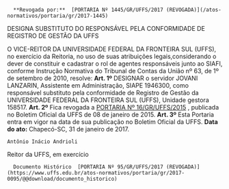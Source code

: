      **Revogada por:**  [PORTARIA Nº 1445/GR/UFFS/2017 (REVOGADA)](/atos-normativos/portaria/gr/2017-1445) 

   DESIGNA SUBSTITUTO DO RESPONSÁVEL PELA CONFORMIDADE DE REGISTRO DE GESTÃO DA UFFS  

 O VICE-REITOR DA UNIVERSIDADE FEDERAL DA FRONTEIRA SUL (UFFS), no exercício da Reitoria, no uso de suas atribuições legais,considerando o dever de constituir e cadastrar o rol de agentes responsáveis junto ao SIAFI, conforme Instrução Normativa do Tribunal de Contas da União nº 63, de 1º de setembro de 2010, resolve:   **Art. 1º** DESIGNAR o servidor JOVANI LANZARIN, Assistente em Administração, SIAPE 1946300, como responsável substituto pela conformidade de Registro de Gestão da UNIVERSIDADE FEDERAL DA FRONTEIRA SUL (UFFS), Unidade gestora 158517.   **Art. 2º** Fica revogada a [PORTARIA Nº 16/GR/UFFS/2015](https://www.uffs.edu.br/atos-normativos/portaria/gr/2015-0016)  , publicada no Boletim Oficial da UFFS de 08 de janeiro de 2015.   **Art. 3º** Esta Portaria entra em vigor na data de sua publicação no Boletim Oficial da UFFS.      **Data do ato:** Chapecó-SC, 31 de janeiro de 2017.   
 

    Antônio Inácio Andrioli   
 Reitor da UFFS, em exercício 

      Documento Histórico  [PORTARIA Nº 95/GR/UFFS/2017 (REVOGADA)](https://www.uffs.edu.br/atos-normativos/portaria/gr/2017-0095/@@download/documento_historico)     
      